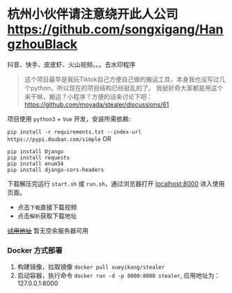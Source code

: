 # 杭州小伙伴请注意绕开此人公司 https://github.com/songxigang/HangzhouBlack

抖音、快手、皮皮虾、火山视频。。。去水印程序 

> 这个项目最早是我玩Tiktok自己方便自己做的搬运工具，本身我也没写过几个python，所以现在的项目结构已经挺乱的了。
> 我挺好奇大家都是用这个来干嘛，搬运？小程序？方便的话来讨论下吧：https://github.com/moyada/stealer/discussions/61

项目使用 `python3` + `Vue` 开发，安装所需依赖:

`pip install -r requirements.txt --index-url https://pypi.douban.com/simple`
OR
```shell script
pip install Django
pip install requests
pip install enum34
pip install django-cors-headers
```

下载解压完运行 `start.sh` 或 `run.sh`，通过浏览器打开 [localhost:8000](http://localhost:8000) 进入使用页面。

- 点击`下载`直接下载视频
- 点击`解析`获取下载地址

[~~试用地址~~](http://127.0.0.01:8000/#/) 暂无空余服务器可用 

### Docker 方式部署

1. 构建镜像，拉取镜像 `docker pull xueyikang/stealer` 
2. 启动容器，执行命令 `docker run -d -p 8000:8000 stealer`, 应用地址为：127.0.0.1:8000

